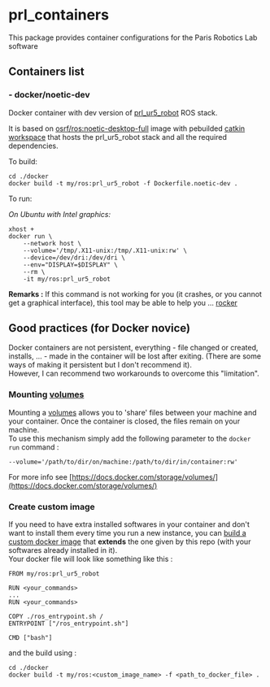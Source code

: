 # prl_containers
This package provides container configurations for the Paris Robotics Lab software

## Containers list

### - docker/noetic-dev

Docker container with dev version of [prl_ur5_robot](https://github.com/inria-paris-robotics-lab/prl_ur5_robot) ROS stack.

It is based on [osrf/ros:noetic-desktop-full](https://hub.docker.com/r/osrf/ros) image with pebuilded [catkin workspace](http://wiki.ros.org/catkin/workspaces) that hosts the prl_ur5_robot stack and all the required dependencies.

To build:

```
cd ./docker
docker build -t my/ros:prl_ur5_robot -f Dockerfile.noetic-dev .
```

To run:

*On Ubuntu with Intel graphics:*

```
xhost +
docker run \
    --network host \
    --volume='/tmp/.X11-unix:/tmp/.X11-unix:rw' \
    --device=/dev/dri:/dev/dri \
    --env="DISPLAY=$DISPLAY" \
    --rm \
    -it my/ros:prl_ur5_robot
```

**Remarks :** If this command is not working for you (it crashes, or you cannot get a graphical interface), this tool may be able to help you ... [rocker](https://github.com/osrf/rocker)

## Good practices (for Docker novice)
Docker containers are not persistent, everything - file changed or created, installs, ... - made in the container will be lost after exiting. (There are some ways of making it persistent but I don't recommend it).  
However, I can recommend two workarounds to overcome this "limitation".

### Mounting [volumes](https://docs.docker.com/storage/volumes/)
Mounting a [volumes](https://docs.docker.com/storage/volumes/) allows you to 'share' files between your machine and your container. Once the container is closed, the files remain on your machine.  
To use this mechanism simply add the following parameter to the `docker run` command :
```
--volume='/path/to/dir/on/machine:/path/to/dir/in/container:rw'
```
For more info see [https://docs.docker.com/storage/volumes/](https://docs.docker.com/storage/volumes/)

### Create custom image
If you need to have extra installed softwares in your container and don't want to install them every time you run a new instance, you can [build a custom docker image](https://docs.docker.com/engine/reference/builder/) that **extends** the one given by this repo (with your softwares already installed in it).  
Your docker file will look like something like this :
```
FROM my/ros:prl_ur5_robot

RUN <your_commands>
...
RUN <your_commands>

COPY ./ros_entrypoint.sh /
ENTRYPOINT ["/ros_entrypoint.sh"]

CMD ["bash"]
```
and the build using :
```
cd ./docker
docker build -t my/ros:<custom_image_name> -f <path_to_docker_file> .
```
